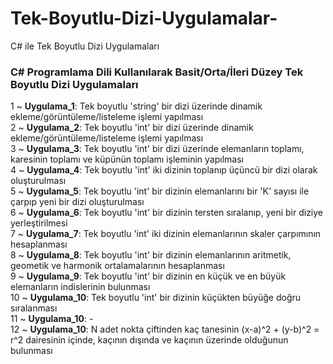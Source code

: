 # Tek-Boyutlu-Dizi-Uygulamalar-
C# ile Tek Boyutlu Dizi Uygulamaları

<h3>C# Programlama Dili Kullanılarak Basit/Orta/İleri Düzey Tek Boyutlu Dizi Uygulamaları</h3>

1 ~ <strong>Uygulama_1</strong>: Tek boyutlu 'string' bir dizi üzerinde dinamik ekleme/görüntüleme/listeleme işlemi yapılması
<br>
2 ~ <strong>Uygulama_2</strong>: Tek boyutlu 'int' bir dizi üzerinde dinamik ekleme/görüntüleme/listeleme işlemi yapılması
<br>
3 ~ <strong>Uygulama_3</strong>: Tek boyutlu 'int' bir dizi üzerinde elemanların toplamı, karesinin toplamı ve küpünün toplamı işleminin yapılması
<br>
4 ~ <strong>Uygulama_4</strong>: Tek boyutlu 'int' iki dizinin toplanıp üçüncü bir dizi olarak oluşturulması
<br>
5 ~ <strong>Uygulama_5</strong>: Tek boyutlu 'int' bir dizinin elemanlarını bir 'K' sayısı ile çarpıp yeni bir dizi oluşturulması
<br>
6 ~ <strong>Uygulama_6</strong>: Tek boyutlu 'int' bir dizinin tersten sıralanıp, yeni bir diziye yerleştirilmesi
<br>
7 ~ <strong>Uygulama_7</strong>: Tek boyutlu 'int' iki dizinin elemanlarının skaler çarpımının hesaplanması
<br>
8 ~ <strong>Uygulama_8</strong>: Tek boyutlu 'int' bir dizinin elemanlarının aritmetik, geometik ve harmonik ortalamalarının hesaplanması
<br>
9 ~ <strong>Uygulama_9</strong>: Tek boyutlu 'int' bir dizinin en küçük ve en büyük elemanların indislerinin bulunması
<br>
10 ~ <strong>Uygulama_10</strong>: Tek boyutlu 'int' bir dizinin küçükten büyüğe doğru sıralanması
<br>
11 ~ <strong>Uygulama_10</strong>: -
<br>
12 ~ <strong>Uygulama_10</strong>: N adet nokta çiftinden kaç tanesinin (x-a)^2 + (y-b)^2 = r^2 dairesinin içinde, kaçının dışında ve kaçının üzerinde olduğunun bulunması
